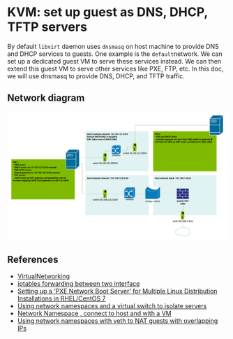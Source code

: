 # KVM: set up guest as DNS, DHCP, TFTP servers
By default `libvirt` daemon uses `dnsmasq` on host machine to provide DNS and DHCP services to guests. One example is the `default`network.
We can set up a dedicated guest VM to serve these services instead. We can then extend this guest VM to serve other services like PXE, FTP, etc.
In this doc, we will use dnsmasq to provide DNS, DHCP, and TFTP traffic.
## Network diagram
![Network Diagram](media/dns_dhcp_pxe.png "Network Diagram")

## References
- [VirtualNetworking](https://wiki.libvirt.org/page/VirtualNetworking)
- [iptables forwarding between two interface
](https://serverfault.com/questions/431593/iptables-forwarding-between-two-interface)
- [Setting up a ‘PXE Network Boot Server’ for Multiple Linux Distribution Installations in RHEL/CentOS 7](https://www.tecmint.com/install-pxe-network-boot-server-in-centos-7/)
- [Using network namespaces and a virtual switch to isolate servers](https://ops.tips/blog/using-network-namespaces-and-bridge-to-isolate-servers/)
- [Network Namespace , connect to host and with a VM](https://github.com/sjha3/Linux-Networking/wiki/5.-Network-Namespace-,-connect-to-host-and-with-a-VM)
- [Using network namespaces with veth to NAT guests with overlapping IPs](https://blog.christophersmart.com/2020/03/15/using-network-namespaces-with-veth-to-nat-guests-with-overlapping-ips/)